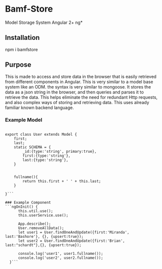 # Bamf-Store
Model Storage System Angular 2+ ng*

## Installation
npm i bamfstore

## Purpose
This is made to access and store data in the browser that is easily retrieved from different components in Angular. This is very similar to a model base system like an ODM. the syntax is very similar to mongoose.
It stores the data as a json string in the browser, and then queries and parses it to retrieve the data. This helps eliminate the need for redundant Http requests, and also complex ways of storing and retrieving data.
This uses already familiar known backend language. 

### Example Model
```import { Model } from 'bamfstore';

export class User extends Model {
    first;
    last;
    static SCHEMA = {
        _id:{type:'string', primary:true},
        first:{type:'string'},
        last:{type:'string'},
    }


    fullname(){
        return this.first + ' ' + this.last;
    }

}```

### Example Component
```ngOnInit() {
      this.util.use();
      this.userService.use();

      App.describe();
      User.removeAllData();
      let user1 = User.findOneAndUpdate({first:'Miranda', last:'Bashore'}, {}, {upsert:true});
      let user2 = User.findOneAndUpdate({first:'Brian', last:"schardt"},{}, {upsert:true});

      console.log('user1', user1.fullname());
      console.log('user2', user2.fullname());
  }```
